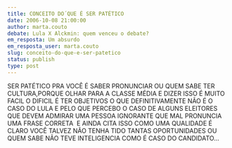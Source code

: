 ```yaml
---
title: CONCEITO DO´QUE É SER PATÉTICO
date: 2006-10-08 21:00:00
author: marta.couto
debate: Lula X Alckmin: quem venceu o debate?
em_resposta: Um absurdo
em_resposta_user: marta.couto
slug: conceito-do-que-e-ser-patetico
status: publish 
type: post
---
```


SER PATÉTICO PRA VOCÊ É SABER PRONUNCIAR OU QUEM SABE TER CULTURA,PORQUE OLHAR PARA A CLASSE MÉDIA E DIZER ISSO É MUITO FACIL O DIFICIL É TER OBJETIVOS O QUE DEFINITIVAMENTE NÃO É O CASO DO LULA E PELO QUE PERCEBO O CASO DE ALGUNS ELEITORES QUE DEVEM ADMIRAR UMA PESSOA IGNORANTE QUE MAL PRONUNCIA UMA FRASE CORRETA  E AINDA CITA ISSO COMO UMA QUALIDADE É CLARO VOCÊ TALVEZ NÃO TENHA TIDO TANTAS OPORTUNIDADES OU QUEM SABE NÃO TEVE INTELIGENCIA COMO É CASO DO CANDIDATO...
